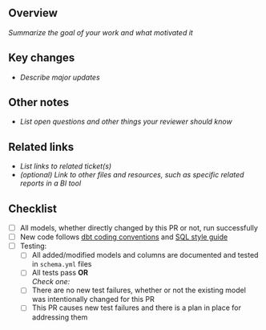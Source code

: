 ## Overview
_Summarize the goal of your work and what motivated it_

## Key changes
- _Describe major updates_

## Other notes
- _List open questions and other things your reviewer should know_

## Related links
- _List links to related ticket(s)_
- _(optional) Link to other files and resources, such as specific related reports in a BI tool_

## Checklist
- [ ] All models, whether directly changed by this PR or not, run successfully
- [ ] New code follows [dbt coding conventions](https://github.com/brooklyn-data/co/blob/master/dbt_coding_conventions.md) and [SQL style guide](https://github.com/brooklyn-data/co/blob/master/sql_style_guide.md)
- [ ] Testing:
    - [ ] All added/modified models and columns are documented and tested in `schema.yml` files
    - [ ] All tests pass **OR**    
    _Check one:_
    - [ ] There are no new test failures, whether or not the existing model was intentionally changed for this PR
    - [ ] This PR causes new test failures and there is a plan in place for addressing them

